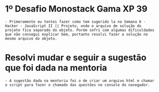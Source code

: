 # 1º Desafio Monostack Gama XP 39

    - Primeramente eu tentei fazer como tem sugerido la na Semana 6 - Hacker - JavaScript II || Projeto, onde o arquivo de solução do projeto fica separado do objeto. Porém sofri com algumas dificuldades que não consegui explicar bem, portanto resolvi fazer a solução no mesmo arquivo do objeto.

# Resolvi mudar e seguir a sugestão que foi dada na mentoria
   
    - A sugestão dada na mentoria foi o de criar um arquivo html e chamar o script para fazer o chamado das questões no console do navegador.
